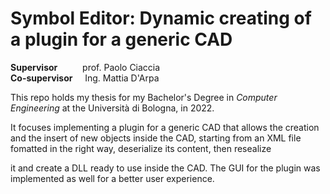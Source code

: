 # Symbol Editor: Dynamic creating of a plugin for a generic CAD

**Supervisor**     &emsp;&emsp;&nbsp; prof. Paolo Ciaccia <br>
**Co-supervisor**  &nbsp;&nbsp;&nbsp; Ing. Mattia D'Arpa <br>

This repo holds my thesis for my Bachelor's Degree in _Computer Engineering_ at the Università di Bologna, in 2022. <br>

It focuses implementing a plugin for a generic CAD that allows the creation and the insert of new objects inside the CAD, starting from an XML file fomatted in the right way, deserialize its content, then resealize

it and create a DLL ready to use inside the CAD. The GUI for the plugin was implemented as well for a better user experience.
